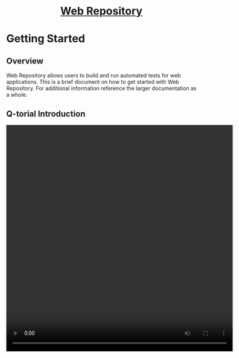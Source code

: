 <h1 style="text-align: center; text-decoration:underline; font-weight: bold;">Web Repository</h1>

# Getting Started
## Overview <!-- {docsify-ignore} --> 

Web Repository allows users to build and run automated tests for web applications. This is a brief document on how to get started with Web Repository. For additional information reference the larger documentation as a whole.

## Q-torial Introduction

<video width="600px" height="600px" controls>
  <source src="/_webrepo/_projectcreation/../../_media/_videos/_webVideos/Clip1-Introduction.mp4" type="video/mp4">
</video>